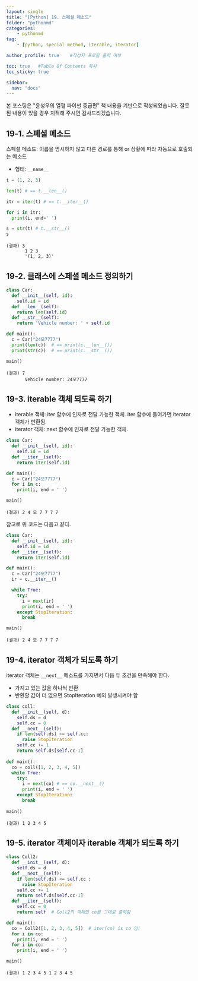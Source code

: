 ```yaml
---
layout: single
title: "[Python] 19. 스페셜 메소드"
folder: "pythonmd"
categories:
    - pythonmd
tag:
    - [python, special method, iterable, iterator]

author_profile: true    #작성자 프로필 출력 여부

toc: true   #Table Of Contents 목차 
toc_sticky: true

sidebar:
  nav: "docs"
---
```


본 포스팅은 "윤성우의 열혈 파이썬 중급편" 책 내용을 기반으로 작성되었습니다.
잘못된 내용이 있을 경우 지적해 주시면 감사드리겠습니다.

## 19-1. 스페셜 메소드
스페셜 메소드: 이름을 명시하지 않고 다른 경로를 통해 or 상황에 따라 자동으로 호출되는 메소드<br/>
  - 형태: `__name__`

```python
t = (1, 2, 3)

len(t) # == t.__len__()

itr = iter(t) # == t.__iter__()

for i in itr:
  print(i, end=' ')

s = str(t) # t.__str__()
s
```
    (결과) 3
           1 2 3
           '(1, 2, 3)'

## 19-2. 클래스에 스페셜 메소드 정의하기
```python
class Car:
  def __init__(self, id):
    self.id = id
  def __len__(self):
    return len(self.id)
  def __str__(self):
    return 'Vehicle number: ' + self.id

def main():
  c = Car("24모7777")
  print(len(c))  # == print(c.__len__())
  print(str(c))  # == print(c.__str__())

main()
```
    (결과) 7
           Vehicle number: 24모7777

## 19-3. iterable 객체 되도록 하기
- iterable 객체: iter 함수에 인자로 전달 가능한 객체. iter 함수에 들어가면 iterator 객체가 반환됨.
- iterator 객체: next 함수에 인자로 전달 가능한 객체.

```python
class Car:
  def __init__(self, id):
    self.id = id
  def __iter__(self):
    return iter(self.id)

def main():
  c = Car("24모7777")
  for i in c:
    print(i, end = ' ')

main()
```
    (결과) 2 4 모 7 7 7 7

참고로 위 코드는 다음고 같다.

```python
class Car:
  def __init__(self, id):
    self.id = id
  def __iter__(self):
    return iter(self.id)

def main():
  c = Car("24모7777")
  ir = c.__iter__()

  while True:
    try:
      i = next(ir)
      print(i, end = ' ')
    except StopIteration:
      break

main()
```
    (결과) 2 4 모 7 7 7 7

## 19-4. iterator 객체가 되도록 하기
iterator 객체는 `__next__` 메소드를 가지면서 다음 두 조건을 만족해야 한다.
- 가지고 있는 값을 하나씩 반환
- 반환할 값이 더 없으면 StopIteration 예외 발생시켜야 함

```python
class coll:
  def __init__(self, d):
    self.ds = d
    self.cc = 0
  def __next__(self):
    if len(self.ds) <= self.cc:
      raise StopIteration
    self.cc += 1
    return self.ds[self.cc-1]
  
def main():
  co = coll([1, 2, 3, 4, 5])
  while True:
    try:
      i = next(co) # == co.__next__()
      print(i, end = ' ')
    except StopIteration:
      break
  
main()
```
    (결과) 1 2 3 4 5

## 19-5. iterator 객체이자 iterable 객체가 되도록 하기
```python
class Coll2:
  def __init__(self, d):
    self.ds = d
  def __next__(self):
    if len(self.ds) <= self.cc :
      raise StopIteration
    self.cc += 1
    return self.ds[self.cc-1]
  def __iter__(self):
    self.cc = 0
    return self  # Coll2의 객체인 co를 그대로 출력함

def main():
  co = Coll2([1, 2, 3, 4, 5])  # iter(co) is co 임!
  for i in co:
    print(i, end = ' ')
  for i in co:
    print(i, end = ' ')

main()
```
    (결과) 1 2 3 4 5 1 2 3 4 5